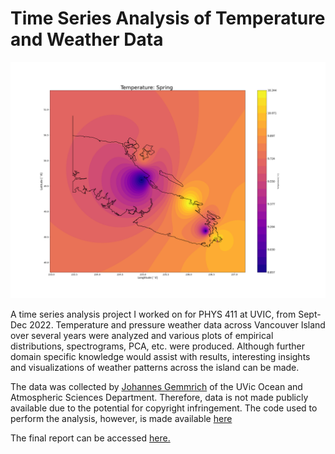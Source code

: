 # Time Series Analysis of Temperature and Weather Data
![](img/figs/gridding_temp_spring.png)

A time series analysis project I worked on for PHYS 411 at UVIC, from Sept-Dec 2022. Temperature and pressure weather data across Vancouver Island over several years were analyzed and various plots of empirical distributions, spectrograms, PCA, etc. were produced. Although further domain specific knowledge would assist with results, interesting insights and visualizations of weather patterns across the island can be made. 

The data was collected by [Johannes Gemmrich](https://web.uvic.ca/~gemmrich/) of the UVic Ocean and Atmospheric Sciences Department. Therefore, data is not made publicly available due to the potential for copyright infringement. The code used to perform the analysis, however, is made available [here]()

The final report can be accessed [here.](https://github.com/bfrizzell01/phys411-project/blob/main/report/project_report.pdf)


